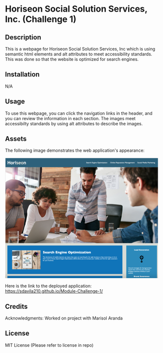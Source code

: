 
# Horiseon Social Solution Services, Inc. (Challenge 1)

## Description

This is a webpage for Horiseon Social Solution Services, Inc which is using semantic html elements and alt attributes to meet accessibility standards. This was done so that the website is optimized for search engines.

## Installation

N/A

## Usage

To use this webpage, you can click the navigation links in the header, and you can review the information in each section. The images meet accessibilty standards by using alt attributes to describe the images. 

## Assets

The following image demonstrates the web application's appearance:

![Horiseon Social Solution Services web application appearance](assets/images/web-application-appearance.png)

Here is the link to the deployed application:
https://sdavila210.github.io/Module-Challenge-1/

## Credits

Acknowledgments: Worked on project with Marisol Aranda

## License

MIT License (Please refer to license in repo)
